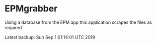 # EPMgrabber
Using a database from the EPM app this application scrapes the files as required


Latest backup: Sun Sep 1 01:14:01 UTC 2019

